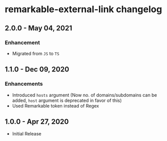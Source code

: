 # remarkable-external-link changelog

## 2.0.0 - May 04, 2021

### Enhancement

- Migrated from `JS` to `TS`

## 1.1.0 - Dec 09, 2020

### Enhancements

- Introduced `hosts` argument (Now no. of domains/subdomains can be added, `host` argument is deprecated in favor of this)
- Used Remarkable token instead of Regex

## 1.0.0 - Apr 27, 2020

- Initial Release
